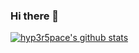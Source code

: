 ### Hi there 👋

[![hyp3r5pace's github stats](https://github-readme-stats.vercel.app/api?username=hyp3r5pace&count_private=true)](https://github.com/anuraghazra/github-readme-stats)


<!--
**hyp3r5pace/hyp3r5pace** is a ✨ _special_ ✨ repository because its `README.md` (this file) appears on your GitHub profile.

Here are some ideas to get you started:

- 🔭 I’m currently working on ...
- 🌱 I’m currently learning ...
- 👯 I’m looking to collaborate on ...
- 🤔 I’m looking for help with ...
- 💬 Ask me about ...
- 📫 How to reach me: ...
- 😄 Pronouns: ...
- ⚡ Fun fact: ...
-->
